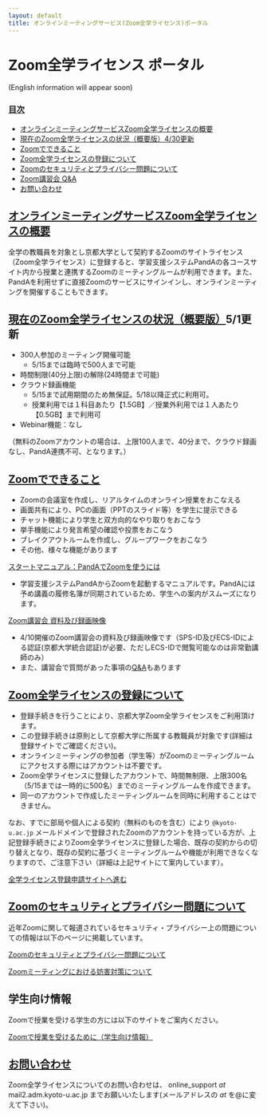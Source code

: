 ```yaml
---
layout: default
title: オンラインミーティングサービス(Zoom全学ライセンス)ポータル 
---
```


# Zoom全学ライセンス ポータル
(English information will appear soon)

<a id="index"></a>
### <a href="#index">目次</a>
- [オンラインミーティングサービスZoom全学ライセンスの概要](#anch01)
- [現在のZoom全学ライセンスの状況（概要版）4/30更新](#anch02)
- [Zoomでできること](#anch03)
- [Zoom全学ライセンスの登録について](#anch04)
- [Zoomのセキュリティとプライバシー問題について](#anch05)
- [Zoom講習会 Q&A](#anch06)
- [お問い合わせ](#anch07)

<a id="anch01"></a>
## <a href="#anch01">オンラインミーティングサービスZoom全学ライセンスの概要</a>

全学の教職員を対象とし京都大学として契約するZoomのサイトライセンス（Zoom全学ライセンス）に登録すると、学習支援システムPandAの各コースサイト内から授業と連携するZoomのミーティングルームが利用できます。また、PandAを利用せずに直接Zoomのサービスにサインインし、オンラインミーティングを開催することもできます。

<a id="anch02"></a>
## <a href="#anch02">現在のZoom全学ライセンスの状況（概要版）</a>5/1更新
- 300人参加のミーティング開催可能
  - 5/15までは臨時で500人まで可能
- 時間制限(40分上限)の解除(24時間まで可能)
- クラウド録画機能
  - 5/15まで試用期間のため無保証。5/18以降正式に利用可。
  - 授業利用では１科目あたり【1.5GB】／授業外利用では１人あたり【0.5GB】まで利用可
- Webinar機能：なし

（無料のZoomアカウントの場合は、上限100人まで、40分まで、クラウド録画なし、PandA連携不可、となります。）

<!-- その他詳細なオプションについては以下 -->

<a id="anch03"></a>
## <a href="#anch03">Zoomでできること</a>
- Zoomの会議室を作成し、リアルタイムのオンライン授業をおこなえる
- 画面共有により、PCの画面（PPTのスライド等）を学生に提示できる
- チャット機能により学生と双方向的なやり取りをおこなう
- 挙手機能により発言希望の確認や投票をおこなう
- ブレイクアウトルームを作成し、グループワークをおこなう
- その他、様々な機能があります

[スタートマニュアル：PandAでZoomを使うには](https://www.iimc.kyoto-u.ac.jp/ja/services/lms/#panda-zoom)
- 学習支援システムPandAからZoomを起動するマニュアルです。PandAには予め講義の履修名簿が同期されているため、学生への案内がスムーズになります。

[Zoom講習会 資料及び録画映像](https://kubar.rd.iimc.kyoto-u.ac.jp/zoom/resources.html)
- 4/10開催のZoom講習会の資料及び録画映像です（SPS-ID及びECS-IDによる認証(京都大学統合認証)が必要、ただしECS-IDで閲覧可能なのは非常勤講師のみ）
- また、講習会で質問があった事項の[Q&A](https://kubar.rd.iimc.kyoto-u.ac.jp/zoom/qa.html)もあります

<a id="anch04"></a>
## <a href="#anch04">Zoom全学ライセンスの登録について</a>

- 登録手続きを行うことにより、京都大学Zoom全学ライセンスをご利用頂けます。
- この登録手続きは原則として京都大学に所属する教職員が対象です(詳細は登録サイトでご確認ください)。
- オンラインミーティングの参加者（学生等）がZoomのミーティングルームにアクセスする際にはアカウントは不要です。
- Zoom全学ライセンスに登録したアカウントで、時間無制限、上限300名（5/15までは一時的に500名）までのミーティングルームを作成できます。
- 同一のアカウントで作成したミーティングルームを同時に利用することはできません。

なお、すでに部局や個人による契約（無料のものを含む）により `@kyoto-u.ac.jp` メールドメインで登録されたZoomのアカウントを持っている方が、上記登録手続きによりZoom全学ライセンスに登録した場合、既存の契約からの切り替えとなり、既存の契約に基づくミーティングルームや機能が利用できなくなりますので、ご注意下さい（詳細は上記サイトにて案内しています）。

[全学ライセンス登録申請サイトへ進む](https://kubar.rd.iimc.kyoto-u.ac.jp/zoom/)

<a id="anch05"></a>
## <a href="#anch05">Zoomのセキュリティとプライバシー問題について</a>
近年Zoomに関して報道されているセキュリティ・プライバシー上の問題についての情報は以下のページに掲載しています。

[Zoomのセキュリティとプライバシー問題について](zoom-security)

[Zoomミーティングにおける妨害対策について](zoom-security-action)

<a id="anch06"></a>
## 学生向け情報
Zoomで授業を受ける学生の方には以下のサイトをご案内ください。

[Zoomで授業を受けるために（学生向け情報）](zoom-student)

<a id="anch07"></a>
## <a href="#anch07">お問い合わせ</a>

Zoom全学ライセンスについてのお問い合わせは、 online_support _at_ mail2.adm.kyoto-u.ac.jp までお願いいたします(メールアドレスの _at_ を@に変えて下さい)。 

